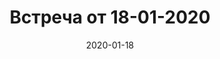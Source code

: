 ﻿---
layout: photoarticle
title: Встреча от 18-01-2020
date: 2020-01-18
preview: /img/photo/16--18-01-2020/photo_162@18-01-2020.jpg
assets: 16--18-01-2020
photos:
    - photo_162@18-01-2020.jpg
    - photo_163@18-01-2020.jpg
    - video: video_25@18-01-2020.mp4
      poster: video_25@18-01-2020.png
    - video: video_26@18-01-2020.mp4
      poster: video_26@18-01-2020
---